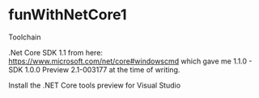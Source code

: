 # funWithNetCore1

Toolchain

.Net Core SDK 1.1 from here: https://www.microsoft.com/net/core#windowscmd which gave me 1.1.0 - SDK 1.0.0 Preview 2.1-003177 at the time of writing.

Install the .NET Core tools preview for Visual Studio
